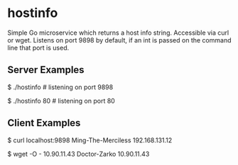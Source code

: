 # hostinfo

Simple Go microservice which returns a host info string. Accessible via curl or wget. Listens on port 9898 by default, if an int is passed on the command line that port is used.

## Server Examples

$ ./hostinfo      # listening on port 9898

$ ./hostinfo 80   # listening on port 80

## Client Examples

$ curl localhost:9898
Ming-The-Merciless 192.168.131.12


$ wget -O - 10.90.11.43
Doctor-Zarko 10.90.11.43
